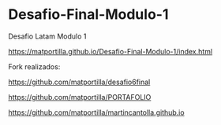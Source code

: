 # Desafio-Final-Modulo-1
Desafio Latam Modulo 1 

https://matportilla.github.io/Desafio-Final-Modulo-1/index.html

Fork realizados:

https://github.com/matportilla/desafio6final

https://github.com/matportilla/PORTAFOLIO

https://github.com/matportilla/martincantolla.github.io
